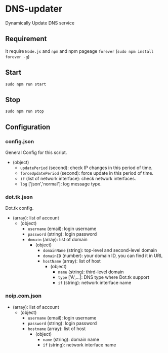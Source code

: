 # DNS-updater
Dynamically Update DNS service

## Requirement
It require `Node.js` and `npm` and npm pageage `forever` (`sudo npm install forever -g`)

## Start
`sudo npm run start`

## Stop
`sudo npm run stop`

## Configuration
### config.json
General Config for this script.
* (object)
  * `updatePeriod` (second): check IP changes in this period of time.
  * `forceUpdatePeriod` (second): force update in this period of time.
  * `if` (list of network interface): check network interfaces.
  * `log` ['json','normal']: log message type.

### dot.tk.json
Dot.tk config.
* (array): list of account
  * (object)
    * `username` (email): login username
    * `password` (string): login password
    * `domain` (array): list of domain
      * (object)
        * `domainName` (string): top-level and second-level domain
        * `domainID` (number): your domain ID, you can find it in URL
        * `hostName` (array): list of host
          * (object)
            * `name` (string): third-level domain
            * `type` ['A',...]: DNS type where Dot.tk support
            * `if` (string): network interface name

### noip.com.json
* (array): list of account
  * (object)
    * `username` (email): login username
    * `password` (string): login password
    * `hostname` (array): list of host
      * (object)
        * `name` (string): domain name
        * `if` (string): network interface name
